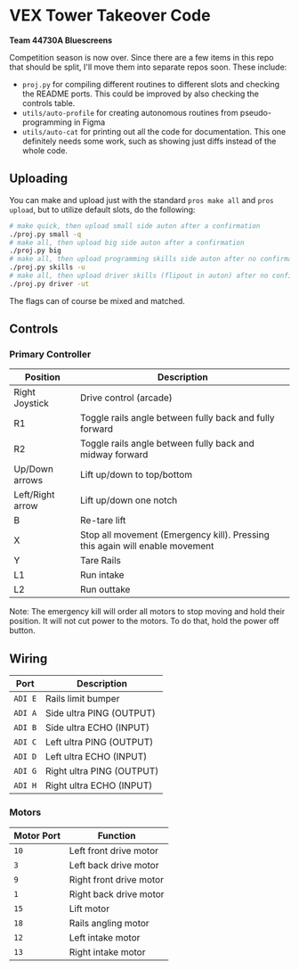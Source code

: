 # VEX Tower Takeover Code
**Team 44730A Bluescreens**

Competition season is now over. Since there are a few items in this repo that should be split, I'll move them into separate repos soon. These include:

 - `proj.py` for compiling different routines to different slots and checking the README ports. This could be improved by also checking the controls table.
 - `utils/auto-profile` for creating autonomous routines from pseudo-programming in Figma
 - `utils/auto-cat` for printing out all the code for documentation. This one definitely needs some work, such as showing just diffs instead of the whole code.

## Uploading
You can make and upload just with the standard `pros make all` and `pros upload`, but to utilize default slots, do the following:

```bash
# make quick, then upload small side auton after a confirmation
./proj.py small -q
# make all, then upload big side auton after a confirmation
./proj.py big
# make all, then upload programming skills side auton after no confirmation
./proj.py skills -u
# make all, then upload driver skills (flipout in auton) after no confirmation, then open terminal
./proj.py driver -ut
```

The flags can of course be mixed and matched.

## Controls

### Primary Controller
| Position | Description |
|----------|-------------|
| Right Joystick | Drive control (arcade) |
| R1 | Toggle rails angle between fully back and fully forward |
| R2 | Toggle rails angle between fully back and midway forward |
| Up/Down arrows | Lift up/down to top/bottom |
| Left/Right arrow | Lift up/down one notch |
| B | Re-tare lift |
| X | Stop all movement (Emergency kill). Pressing this again will enable movement |
| Y | Tare Rails |
| L1 | Run intake |
| L2 | Run outtake |

Note: The emergency kill will order all motors to stop moving and hold their position.
It will not cut power to the motors. To do that, hold the power off button.

## Wiring
| Port | Description |
|------------|----------|
| `ADI E` | Rails limit bumper |
| `ADI A` | Side ultra PING (OUTPUT) |
| `ADI B` | Side ultra ECHO (INPUT) |
| `ADI C` | Left ultra PING (OUTPUT) |
| `ADI D` | Left ultra ECHO (INPUT) |
| `ADI G` | Right ultra PING (OUTPUT) |
| `ADI H` | Right ultra ECHO (INPUT) |

### Motors
| Motor Port | Function |
|------------|----------|
| `10` | Left front drive motor |
| `3` | Left back drive motor |
| `9` | Right front drive motor |
| `1` | Right back drive motor |
| `15` | Lift motor |
| `18` | Rails angling motor |
| `12` | Left intake motor |
| `13` | Right intake motor  |
